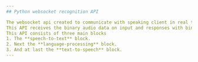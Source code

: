 ```yaml
---
## Python websocket recognition API

The websocket api created to communicate with speaking client in real time
This API receives the binary audio data on input and responses with binary audio data of the bot answer
This API consists of three main blocks
1. The **speech-to-text** block.
2. Next the **language-processing** block.
3. And at last the **text-to-speech** block.
---
```

